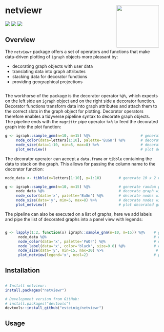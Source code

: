 # netviewr <a href='https://github.com/esteinig'><img src='man/figures/logo.png' align="right" height="139" /></a>

![](https://img.shields.io/badge/CRAN-0.1-green.svg)
![](https://img.shields.io/badge/docs-latest-green.svg)
![](https://img.shields.io/badge/lifecycle-maturing-blue.svg)

## Overview

The `netviewr` package offers a set of operators and functions that make 
data-driven plotting of `igraph` objects more pleasant by:
  
  - decorating graph objects with user data
  - translating data into graph attributes
  - stacking data for decorator functions
  - providing geographical projections

##

The workhorse of the package is the decorator operator `%@%`, which expects on the left side
an `igraph` object and on the right side a decorator function. Decorator functions transform 
data into graph attributes and attach them to the correct slots in the graph object for plotting. 
Decorator operators therefore enables a tidyverse pipeline syntax to decorate graph objects. The
pipeline ends with the `magrittr` pipe operator `%>%` to feed the decorated graph into the plot
function:

```r
g <- igraph::sample_gnm(n=10, m=15) %@%                       # generate random graph with 10 nodes
     node_color(data=letters[1:10], palette='BuGn') %@%       # decorate nodes with colors paletted by letters
     node_size(data=1:10, min=5, max=8) %>%                   # decorate nodes with values rescaled by integers
     plot_netview()                                           # plot decorated graph from magrittr pipe
```

The decorator operator can accept a `data.frame` or `tibble` containing the data to stack on the graph. This
allows for passing the column name to the decorator function:

```r
node_data <- tibble(x=letters[1:10], y=1:10)        # generate 10 x 2 node data tibble

g <- igraph::sample_gnm(n=10, m=15) %@%             # generate random graph with 10 nodes
     node_data %@%                                  # decorate graph with node data tibble
     node_color(data='x', palette='BuGn') %@%       # decorate nodes with colors paletted by x
     node_size(data='y', min=5, max=8) %>%          # decorate nodes with values rescaled by y
     plot_netview()                                 # plot decorated graph from magrittr pipe
```
The pipeline can also be executed on a list of graphs, here we add labels and pipe the list of decorated graphs
into a panel view with legends:

```r

g <- lapply(1:2, function(x) igraph::sample_gnm(n=10, m=15)) %@%    # generate list of random graphs
      node_data %@%                                                 # decorate graph with node data tibble
      node_color(data='x', palette='PuOr') %@%                      # decorate graphs with node colors
      node_label(data='x', color='black', size=0.8) %@%             # decorate graphs with node labels
      node_size(data='y', min=15, max=20) %>%                        # decorate graphs with node sizes
      plot_netview(legend='x', ncol=2)                              # plot decorated graphs in panel
```

## Installation

``` r

# Install netviewr:
install.packages("netviewr")

# Development version from GitHub:
# install.packages("devtools")
devtools::install_github("esteinig/netviewr")
```
## Usage

